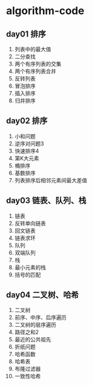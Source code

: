# algorithm-code

## day01 排序

1. 列表中的最大值
2. 二分查找
3. 两个有序列表的交集
4. 两个有序列表合并
5. 反转列表
6. 冒泡排序
7. 插入排序
8. 归并排序

## day02 排序

1. 小和问题
2. 逆序对问题3
3. 快速排序4
4. 第K大元素
5. 桶排序
6. 基数排序
7. 列表排序后相邻元素间最大差值

## day03 链表、队列、栈

1. 链表
2. 反转单向链表
3. 回文链表
4. 链表求环
5. 队列
6. 双端队列
7. 栈
8. 最小元素的栈
9. 括号的匹配

## day04 二叉树、哈希

1. 二叉树
2. 前序、中序、后序遍历
3. 二叉树的层序遍历
4. 路径之和2
5. 最近的公共祖先
6. 折纸问题
7. 哈希函数
8. 哈希表
9. 布隆过滤器
10. 一致性哈希
